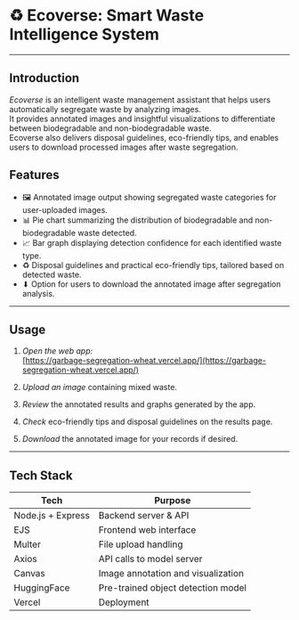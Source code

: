 # ♻ Ecoverse: Smart Waste Intelligence System


---

##  Introduction

*Ecoverse* is an intelligent waste management assistant that helps users automatically segregate waste by analyzing images.  
It provides annotated images and insightful visualizations to differentiate between biodegradable and non-biodegradable waste.  
Ecoverse also delivers disposal guidelines, eco-friendly tips, and enables users to download processed images after waste segregation.


##  Features

- 🖼 Annotated image output showing segregated waste categories for user-uploaded images.  
- 📊 Pie chart summarizing the distribution of biodegradable and non-biodegradable waste detected.  
- 📈 Bar graph displaying detection confidence for each identified waste type.  
- ♻ Disposal guidelines and practical eco-friendly tips, tailored based on detected waste.  
- ⬇ Option for users to download the annotated image after segregation analysis.  

---

## Usage

1. *Open the web app:*  
   [https://garbage-segregation-wheat.vercel.app/](https://garbage-segregation-wheat.vercel.app/)

2. *Upload an image* containing mixed waste.

3. *Review* the annotated results and graphs generated by the app.

4. *Check* eco-friendly tips and disposal guidelines on the results page.

5. *Download* the annotated image for your records if desired.

---

##  Tech Stack

| Tech            | Purpose                            |
|-----------------|------------------------------------|
| Node.js + Express | Backend server & API             |
| EJS               | Frontend web interface             |
| Multer          | File upload handling               |
| Axios           | API calls to model server          |
| Canvas          | Image annotation and visualization |
| HuggingFace  | Pre-trained object detection model |
| Vercel          | Deployment                         |
